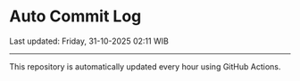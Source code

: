 # Auto Commit Log

Last updated: Friday, 31-10-2025 02:11 WIB

---

This repository is automatically updated every hour using GitHub Actions.

